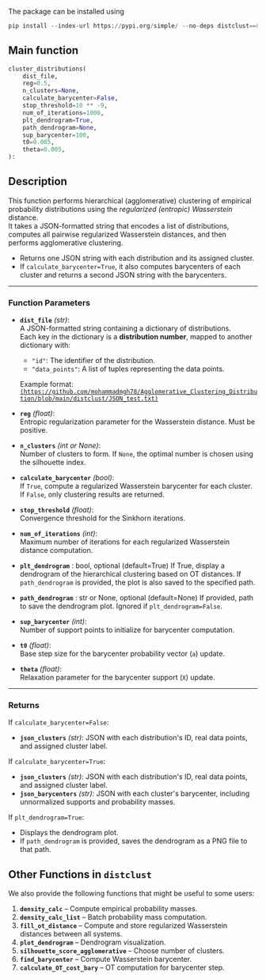 The package can be installed using 

```python
pip install --index-url https://pypi.org/simple/ --no-deps distclust==0.0.3
```

## Main function
```python
cluster_distributions(
    dist_file,
    reg=0.5,
    n_clusters=None,
    calculate_barycenter=False,
    stop_threshold=10 ** -9,
    num_of_iterations=1000,
    plt_dendrogram=True,
    path_dendrogram=None,
    sup_barycenter=100,
    t0=0.005,
    theta=0.005,
):
```

## Description
This function performs hierarchical (agglomerative) clustering of empirical probability distributions using the *regularized (entropic) Wasserstein* distance.  
It takes a JSON-formatted string that encodes a list of distributions, computes all pairwise regularized Wasserstein distances, and then performs agglomerative clustering.

- Returns one JSON string with each distribution and its assigned cluster.
- If `calculate_barycenter=True`, it also computes barycenters of each cluster and returns a second JSON string with the barycenters.

---

### Function Parameters

- **`dist_file`** *(str)*:  
  A JSON-formatted string containing a dictionary of distributions.  
  Each key in the dictionary is a **distribution number**, mapped to another dictionary with:
  - `"id"`: The identifier of the distribution.  
  - `"data_points"`: A list of tuples representing the data points.  

  Example format: [`(https://github.com/mohammadmgh78/Agglomerative_Clustering_Distribution/blob/main/distclust/JSON_test.txt)`](https://github.com/mohammadmgh78/Agglomerative_Clustering_Distribution/blob/main/distclust/JSON_test.txt)
- **`reg`** *(float)*:  
  Entropic regularization parameter for the Wasserstein distance. Must be positive.

- **`n_clusters`** *(int or None)*:  
  Number of clusters to form. If `None`, the optimal number is chosen using the silhouette index.

- **`calculate_barycenter`** *(bool)*:  
  If `True`, compute a regularized Wasserstein barycenter for each cluster.  
  If `False`, only clustering results are returned.

- **`stop_threshold`** *(float)*:  
  Convergence threshold for the Sinkhorn iterations.

- **`num_of_iterations`** *(int)*:  
  Maximum number of iterations for each regularized Wasserstein distance computation.
  
- **`plt_dendrogram`** : bool, optional (default=True)
        If True, display a dendrogram of the hierarchical clustering based on OT distances.
        If `path_dendrogram` is provided, the plot is also saved to the specified path.
  
- **`path_dendrogram`** : str or None, optional (default=None)
        If provided, path to save the dendrogram plot. Ignored if `plt_dendrogram=False`.
  
- **`sup_barycenter`** *(int)*:  
  Number of support points to initialize for barycenter computation.

- **`t0`** *(float)*:  
  Base step size for the barycenter probability vector (`a`) update.

- **`theta`** *(float)*:  
  Relaxation parameter for the barycenter support (`X`) update.

---

### Returns

If `calculate_barycenter=False`:
- **`json_clusters`** *(str)*: JSON with each distribution's ID, real data points, and assigned cluster label.

If `calculate_barycenter=True`:
- **`json_clusters`** *(str)*: JSON with each distribution's ID, real data points, and assigned cluster label.
- **`json_barycenters`** *(str)*: JSON with each cluster's barycenter, including unnormalized supports and probability masses.

If `plt_dendrogram=True`:
- Displays the dendrogram plot.  
- If `path_dendrogram` is provided, saves the dendrogram as a PNG file to that path.

## Other Functions in `distclust`

We also provide the following functions that might be useful to some users:

1. **`density_calc`** – Compute empirical probability masses.  
2. **`density_calc_list`** – Batch probability mass computation.  
3. **`fill_ot_distance`** – Compute and store regularized Wasserstein distances between all systems.  
4. **`plot_dendrogram`** – Dendrogram visualization.  
5. **`silhouette_score_agglomerative`** – Choose number of clusters.  
6. **`find_barycenter`** – Compute Wasserstein barycenter.  
7. **`calculate_OT_cost_bary`** – OT computation for barycenter step.  
